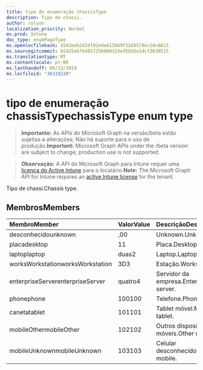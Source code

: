 ```yaml
---
title: tipo de enumeração chassisType
description: Tipo de chassi.
author: rolyon
localization_priority: Normal
ms.prod: Intune
doc_type: enumPageType
ms.openlocfilehash: d243eeb2434f02ede615b69f32d9579ec24c6813
ms.sourcegitcommit: b5425ebf648572569b032ded5b56e1dcf3830515
ms.translationtype: MT
ms.contentlocale: pt-BR
ms.lasthandoff: 08/13/2019
ms.locfileid: "36319220"
---
```

# <a name="chassistype-enum-type"></a><span data-ttu-id="50b85-103">tipo de enumeração chassisType</span><span class="sxs-lookup"><span data-stu-id="50b85-103">chassisType enum type</span></span>

> <span data-ttu-id="50b85-104">**Importante:** As APIs do Microsoft Graph na versão/beta estão sujeitas a alterações; Não há suporte para o uso de produção.</span><span class="sxs-lookup"><span data-stu-id="50b85-104">**Important:** Microsoft Graph APIs under the /beta version are subject to change; production use is not supported.</span></span>

> <span data-ttu-id="50b85-105">**Observação:** A API do Microsoft Graph para Intune requer uma [licença do Active Intune](https://go.microsoft.com/fwlink/?linkid=839381) para o locatário.</span><span class="sxs-lookup"><span data-stu-id="50b85-105">**Note:** The Microsoft Graph API for Intune requires an [active Intune license](https://go.microsoft.com/fwlink/?linkid=839381) for the tenant.</span></span>

<span data-ttu-id="50b85-106">Tipo de chassi.</span><span class="sxs-lookup"><span data-stu-id="50b85-106">Chassis type.</span></span>

## <a name="members"></a><span data-ttu-id="50b85-107">Membros</span><span class="sxs-lookup"><span data-stu-id="50b85-107">Members</span></span>
|<span data-ttu-id="50b85-108">Membro</span><span class="sxs-lookup"><span data-stu-id="50b85-108">Member</span></span>|<span data-ttu-id="50b85-109">Valor</span><span class="sxs-lookup"><span data-stu-id="50b85-109">Value</span></span>|<span data-ttu-id="50b85-110">Descrição</span><span class="sxs-lookup"><span data-stu-id="50b85-110">Description</span></span>|
|:---|:---|:---|
|<span data-ttu-id="50b85-111">desconhecido</span><span class="sxs-lookup"><span data-stu-id="50b85-111">unknown</span></span>|<span data-ttu-id="50b85-112">,0</span><span class="sxs-lookup"><span data-stu-id="50b85-112">0</span></span>|<span data-ttu-id="50b85-113">Unknown.</span><span class="sxs-lookup"><span data-stu-id="50b85-113">Unknown.</span></span>|
|<span data-ttu-id="50b85-114">placa</span><span class="sxs-lookup"><span data-stu-id="50b85-114">desktop</span></span>|<span data-ttu-id="50b85-115">1</span><span class="sxs-lookup"><span data-stu-id="50b85-115">1</span></span>|<span data-ttu-id="50b85-116">Placa.</span><span class="sxs-lookup"><span data-stu-id="50b85-116">Desktop.</span></span>|
|<span data-ttu-id="50b85-117">laptop</span><span class="sxs-lookup"><span data-stu-id="50b85-117">laptop</span></span>|<span data-ttu-id="50b85-118">duas</span><span class="sxs-lookup"><span data-stu-id="50b85-118">2</span></span>|<span data-ttu-id="50b85-119">Laptop.</span><span class="sxs-lookup"><span data-stu-id="50b85-119">Laptop.</span></span>|
|<span data-ttu-id="50b85-120">worksWorkstation</span><span class="sxs-lookup"><span data-stu-id="50b85-120">worksWorkstation</span></span>|<span data-ttu-id="50b85-121">3D</span><span class="sxs-lookup"><span data-stu-id="50b85-121">3</span></span>|<span data-ttu-id="50b85-122">Estação.</span><span class="sxs-lookup"><span data-stu-id="50b85-122">Workstation.</span></span>|
|<span data-ttu-id="50b85-123">enterpriseServer</span><span class="sxs-lookup"><span data-stu-id="50b85-123">enterpriseServer</span></span>|<span data-ttu-id="50b85-124">quatro</span><span class="sxs-lookup"><span data-stu-id="50b85-124">4</span></span>|<span data-ttu-id="50b85-125">Servidor da empresa.</span><span class="sxs-lookup"><span data-stu-id="50b85-125">Enterprise server.</span></span>|
|<span data-ttu-id="50b85-126">phone</span><span class="sxs-lookup"><span data-stu-id="50b85-126">phone</span></span>|<span data-ttu-id="50b85-127">100</span><span class="sxs-lookup"><span data-stu-id="50b85-127">100</span></span>|<span data-ttu-id="50b85-128">Telefone.</span><span class="sxs-lookup"><span data-stu-id="50b85-128">Phone.</span></span>|
|<span data-ttu-id="50b85-129">caneta</span><span class="sxs-lookup"><span data-stu-id="50b85-129">tablet</span></span>|<span data-ttu-id="50b85-130">101</span><span class="sxs-lookup"><span data-stu-id="50b85-130">101</span></span>|<span data-ttu-id="50b85-131">Tablet móvel.</span><span class="sxs-lookup"><span data-stu-id="50b85-131">Mobile tablet.</span></span>|
|<span data-ttu-id="50b85-132">mobileOther</span><span class="sxs-lookup"><span data-stu-id="50b85-132">mobileOther</span></span>|<span data-ttu-id="50b85-133">102</span><span class="sxs-lookup"><span data-stu-id="50b85-133">102</span></span>|<span data-ttu-id="50b85-134">Outros dispositivos móveis.</span><span class="sxs-lookup"><span data-stu-id="50b85-134">Other mobile.</span></span>|
|<span data-ttu-id="50b85-135">mobileUnknown</span><span class="sxs-lookup"><span data-stu-id="50b85-135">mobileUnknown</span></span>|<span data-ttu-id="50b85-136">103</span><span class="sxs-lookup"><span data-stu-id="50b85-136">103</span></span>|<span data-ttu-id="50b85-137">Celular desconhecido.</span><span class="sxs-lookup"><span data-stu-id="50b85-137">Unknown mobile.</span></span>|



